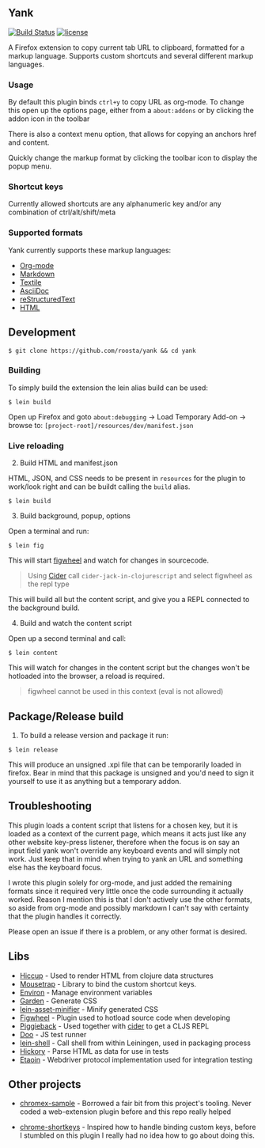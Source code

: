 ## Yank
[![Build Status](https://travis-ci.org/roosta/yank.svg?branch=master)](https://travis-ci.org/roosta/yank)
[![license](https://img.shields.io/badge/license-MIT-green.svg)](https://github.com/roosta/yank/blob/master/LICENSE)

A Firefox extension to copy current tab URL to clipboard, formatted for a markup
language. Supports custom shortcuts and several different markup languages.

### Usage

By default this plugin binds `ctrl+y` to copy URL as org-mode. To change this
open up the options page, either from a `about:addons` or by clicking the addon
icon in the toolbar

There is also a context menu option, that allows for copying an anchors href and
content.

Quickly change the markup format by clicking the toolbar icon to display the popup
menu.

### Shortcut keys

Currently allowed shortcuts are any alphanumeric key and/or any combination of
ctrl/alt/shift/meta

### Supported formats

Yank currently supports these markup languages:

  - [Org-mode](http://orgmode.org/)
  - [Markdown](https://daringfireball.net/projects/markdown/)
  - [Textile](https://github.com/textile)
  - [AsciiDoc](http://asciidoc.org/)
  - [reStructuredText](http://docutils.sourceforge.net/rst.html)
  - [HTML](https://www.w3.org/html/)

## Development

``` example
$ git clone https://github.com/roosta/yank && cd yank
```

### Building

To simply build the extension the lein alias build can be used:

```shell
$ lein build
```

Open up Firefox and goto `about:debugging` -\> Load Temporary
Add-on -\> browse to: `[project-root]/resources/dev/manifest.json`

### Live reloading
2. Build HTML and manifest.json

HTML, JSON, and CSS needs to be present in `resources` for the plugin to
work/look right and can be buildt calling the `build` alias.

```shell
$ lein build
```

3. Build background, popup, options

Open a terminal and run:

``` example
$ lein fig
```

This will start [figwheel](https://github.com/bhauman/lein-figwheel) and watch
for changes in sourcecode.

> Using [Cider](https://github.com/clojure-emacs/cider) call
`cider-jack-in-clojurescript` and select figwheel as the repl type

This will build all but the content script, and give you a REPL connected to the
background build.

4. Build and watch the content script

Open up a second terminal and call:
``` example
$ lein content
```
This will watch for changes in the content script but the changes won't be hotloaded into the browser, a reload is required.

> figwheel cannot be used in this context (eval is not allowed)


## Package/Release build

1.  To build a release version and package it run:

``` example
$ lein release
```

This will produce an unsigned .xpi file that can be temporarily loaded in
firefox. Bear in mind that this package is unsigned and you'd need to sign it
yourself to use it as anything but a temporary addon.

## Troubleshooting

This plugin loads a content script that listens for a chosen key, but it is
loaded as a context of the current page, which means it acts just like any other
website key-press listener, therefore when the focus is on say an input field
yank won't override any keyboard events and will simply not work. Just keep that
in mind when trying to yank an URL and something else has the keyboard focus.

I wrote this plugin solely for org-mode, and just added the remaining
formats since it required very little once the code surrounding it
actually worked. Reason I mention this is that I don't actively use the
other formats, so aside from org-mode and possibly markdown I can't say
with certainty that the plugin handles it correctly.

Please open an issue if there is a problem, or any other format is desired.

## Libs

- [Hiccup](https://github.com/weavejester/hiccup) - Used to render HTML from clojure data structures
- [Mousetrap](https://craig.is/killing/mice)  - Library to bind the custom shortcut keys.
- [Environ](https://github.com/weavejester/environ) - Manage environment variables
- [Garden](https://github.com/noprompt/garden) - Generate CSS
- [lein-asset-minifier](https://github.com/yogthos/lein-asset-minifier) - Minify generated CSS
- [Figwheel](https://github.com/bhauman/lein-figwheel) - Plugin used to hotload source code when developing
- [Piggieback](https://github.com/nrepl/piggieback/blob/master/README.md) - Used together with [cider](https://github.com/clojure-emacs/cider) to get a CLJS REPL
- [Doo](https://github.com/bensu/doo) - JS test runner
- [lein-shell](https://github.com/hyPiRion/lein-shell) - Call shell from within Leiningen, used in packaging process
- [Hickory](https://github.com/davidsantiago/hickory) - Parse HTML as data for use in tests
- [Etaoin](https://github.com/igrishaev/etaoin) - Webdriver protocol implementation used for integration testing


## Other projects

- [chromex-sample](https://github.com/binaryage/chromex-sample) - Borrowed a fair bit from this project's tooling. Never coded a
web-extension plugin before and this repo really helped

- [chrome-shortkeys](https://github.com/mikecrittenden/chrome-shortkeys) - Inspired how to handle binding custom keys, before I stumbled on this
plugin I really had no idea how to go about doing this.
